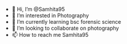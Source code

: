 - 👋 Hi, I’m @Samhita95
- 👀 I’m interested in Photography
- 🌱 I’m currently learning bsc forensic science
- 💞️ I’m looking to collaborate on photography
- 📫 How to reach me Samhita95

<!---
Samhita95/Samhita95 is a ✨ special ✨ repository because its `README.md` (this file) appears on your GitHub profile.
You can click the Preview link to take a look at your changes.
--->

